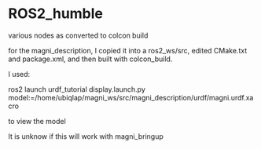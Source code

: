 # ROS2_humble
various nodes as converted to colcon build

for the magni_description, I copied it into a ros2_ws/src, edited CMake.txt and package.xml, and then 
built with colcon_build.

I used:

ros2 launch urdf_tutorial display.launch.py model:=/home/ubiqlap/magni_ws/src/magni_description/urdf/magni.urdf.xacro

to view the model

It is unknow if this will work with magni_bringup
